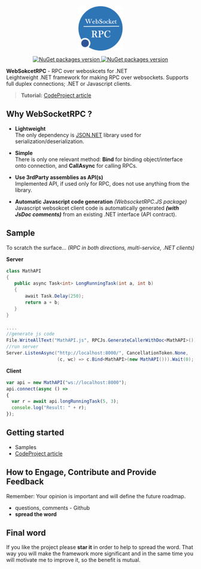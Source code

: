 <p align="center">
    <a href="https://www.nuget.org/profiles/dajuric"> <img src="Deploy/Logo/Logo-big.png" alt="WebSocketRPC logo" width="120" align="center"> </a>
</p>

<p align="center">
    <a href="https://www.nuget.org/packages/WebsocketRPC/"> <img src="https://img.shields.io/badge/WebSokcetRPC-v1.x-blue.svg?style=flat-square" alt="NuGet packages version"/>  </a>
    <a href="https://www.nuget.org/packages/WebsocketRPC.JS/"> <img src="https://img.shields.io/badge/WebSokcetRPC.JS-v1.x-blue.svg?style=flat-square" alt="NuGet packages version"/>  </a>
</p>

**WebSokcetRPC** - RPC over weboskcets for .NET    
Leightweight .NET framework for making RPC over websockets. Supports full duplex connections; .NET or Javascript clients. 

 > **Tutorial:** <a href="https://www.codeproject.com/Articles/1210350/Introducing-Lightweight-WebSocket-RPC-library-for" target="_blank">CodeProject article</a>


## Why WebSocketRPC ?

+ **Lightweight**   
The only dependency is <a href="https://www.newtonsoft.com/json">JSON.NET</a> library used for serialization/deserialization.

+ **Simple**   
There is only one relevant method: **Bind** for binding object/interface onto connection, and **CallAsync** for calling RPCs.

+ **Use 3rdParty assemblies as API(s)**   
Implemented API, if used only for RPC, does not use anything from the library.

+ **Automatic Javascript code generation** *(WebsocketRPC.JS package)*  
 Javascript websokcet client code is automatically generated **_(with JsDoc comments)_** from an existing .NET
                        interface (API contract).

 
## Sample

To scratch the surface... *(RPC in both directions, multi-service, .NET clients)*

**Server**
 ``` csharp
class MathAPI
{
    public async Task<int> LongRunningTask(int a, int b)
    {
        await Task.Delay(250);
        return a + b;
    }
}

....
//generate js code
File.WriteAllText("MathAPI.js", RPCJs.GenerateCallerWithDoc<MathAPI>());
//run server
Server.ListenAsync("http://localhost:8000/", CancellationToken.None, 
                    (c, wc) => c.Bind<MathAPI>(new MathAPI())).Wait(0);
 ``` 

 **Client**
  ``` javascript
var api = new MathAPI("ws://localhost:8000");
api.connect(async () => 
{
    var r = await api.longRunningTask(5, 3);
    console.log("Result: " + r);
});
 ``` 
  
 
## Getting started
+ Samples
+ <a href="https://www.codeproject.com/Articles/1210350/Introducing-Lightweight-WebSocket-RPC-library-for" target="_blank">CodeProject article</a>

## How to Engage, Contribute and Provide Feedback  
Remember: Your opinion is important and will define the future roadmap.
+ questions, comments - Github
+ **spread the word** 

## Final word
If you like the project please **star it** in order to help to spread the word. That way you will make the framework more significant and in the same time you will motivate me to improve it, so the benefit is mutual.

